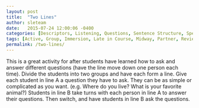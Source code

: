 ```yaml
---
layout: post
title:  "Two Lines"
author: sleteam
date:   2015-07-24 12:00:06 -0400
categories: [Descriptors, Listening, Questions, Sentence Structure, Speaking]
tags: [Active, Group, Immersion, Late in Course, Midway, Partner, Review]
permalink: /two-lines/
---
```

This is a great activity for after students have learned how to ask and answer different questions (have the line move down one person each time). Divide the students into two groups and have each form a line. Give each student in line A a question they have to ask. They can be as simple or complicated as you want. (e.g. Where do you live? What is your favorite animal?) Students in line B take turns with each person in line A to answer their questions. Then switch, and have students in line B ask the questions.